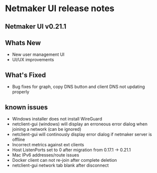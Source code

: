 # Netmaker UI release notes

## Netmaker UI v0.21.1

## Whats New
- New user management UI
- UI/UX improvements

## What's Fixed
- Bug fixes for graph, copy DNS button and client DNS not updating properly

## known issues
- Windows installer does not install WireGuard
- netclient-gui (windows) will display an erroneous error dialog when joining a network (can be ignored)
- netclient-gui will continously display error dialog if netmaker server is offline
- Incorrect metrics against ext clients
- Host ListenPorts set to 0 after migration from 0.17.1 -> 0.21.1
- Mac IPv6 addresses/route issues
- Docker client can not re-join after complete deletion
- netclient-gui network tab blank after disconnect
